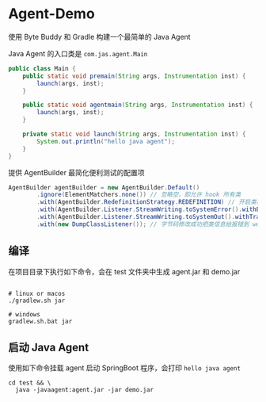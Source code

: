 # Agent-Demo

使用 Byte Buddy 和 Gradle 构建一个最简单的 Java Agent

Java Agent 的入口类是 `com.jas.agent.Main`

```java
public class Main {
    public static void premain(String args, Instrumentation inst) {
        launch(args, inst);
    }

    public static void agentmain(String args, Instrumentation inst) {
        launch(args, inst);
    }

    private static void launch(String args, Instrumentation inst) {
        System.out.println("hello java agent");
    }
}
```

提供 AgentBuilder 最简化便利测试的配置项

```java
AgentBuilder agentBuilder = new AgentBuilder.Default()
        .ignore(ElementMatchers.none()) // 忽略空，即允许 hook 所有类
        .with(AgentBuilder.RedefinitionStrategy.REDEFINITION) // 开启类被加载后也允许进行字节码修改
        .with(AgentBuilder.Listener.StreamWriting.toSystemError().withErrorsOnly()) // 字节码修改失败打印错误信息到控制台
        .with(AgentBuilder.Listener.StreamWriting.toSystemOut().withTransformationsOnly()) // 字节码修改成功也输出到控制台
        .with(new DumpClassListener()); // 字节码修改成功把类信息给报错到 weaving/classes 目录下
```

## 编译

在项目目录下执行如下命令，会在 test 文件夹中生成 agent.jar 和 demo.jar

```shell

# linux or macos
./gradlew.sh jar

# windows
gradlew.sh.bat jar
```

## 启动 Java Agent

使用如下命令挂载 agent 启动 SpringBoot 程序，会打印 `hello java agent`

```shell
cd test && \
  java -javaagent:agent.jar -jar demo.jar
```